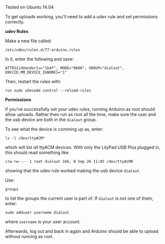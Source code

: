 Tested on Ubuntu 14.04

To get uploads working, you'll need to add a udev rule and set permissions correctly.

**udev Rules**

Make a new file called:

`/etc/udev/rules.d/77-arduino.rules`

In it, enter the following and save:

`ATTRS{idVendor}=="1b4f", MODE="0660", GROUP="dialout", ENV{ID_MM_DEVICE_IGNORE}="1"`

Then, restart the rules with:

`run sudo udevadm control --reload-rules`

**Permissions**

If you've successfully set your udev rules, running Arduino as root should allow uploads.  Rather then run as root all the time, make sure the user and the usb device are both in the `dialout` group.

To see what the device is comming up as, enter:

`ls -l /dev/ttyACM*`

which will list *all* ttyACM devices.  With only the LilyPad USB Plus plugged in, this should read something like:

`crw-rw---- 1 root dialout 166, 0 Sep 26 11:05 /dev/ttyACM0`

showing that the udev rule worked making the usb device `dialout`.

Use:

`groups`

to list the groups the current user is part of.  If `dialout` is not one of them, enter:

`sudo adduser username dialout`

where `username` is your user account.

Afterwards, log out and back in again and Arduino should be able to upload without running as root.
